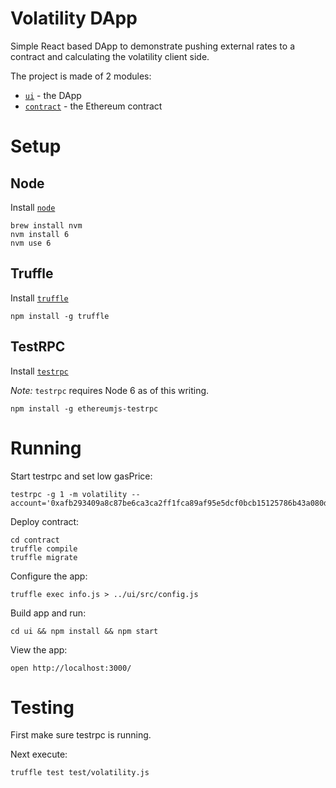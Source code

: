 # Volatility DApp

Simple React based DApp to demonstrate pushing external rates to a contract and calculating the volatility client side.

The project is made of 2 modules:

- [`ui`](ui) - the DApp
- [`contract`](contract) - the Ethereum contract

# Setup

## Node
Install [`node`](https://github.com/nodejs/node)

```shell
brew install nvm
nvm install 6
nvm use 6
```

## Truffle
Install [`truffle`](https://github.com/ConsenSys/truffle)

```shell
npm install -g truffle
```

## TestRPC
Install [`testrpc`](https://github.com/ethereumjs/testrpc)

*Note:* `testrpc` requires Node 6 as of this writing.

```shell
npm install -g ethereumjs-testrpc
```

# Running

Start testrpc and set low gasPrice:
```shell
testrpc -g 1 -m volatility --account='0xafb293409a8c87be6ca3ca2ff1fca89af95e5dcf0bcb15125786b43a080de122,0xe853c56864a2ebe4576a807d26fdc4a0ada51919'
```

Deploy contract:
```shell
cd contract
truffle compile
truffle migrate
```

Configure the app:
```shell
truffle exec info.js > ../ui/src/config.js
```

Build app and run:
```shell
cd ui && npm install && npm start
```

View the app:
```shell
open http://localhost:3000/
```

# Testing

First make sure testrpc is running.

Next execute:

```shell
truffle test test/volatility.js
```
